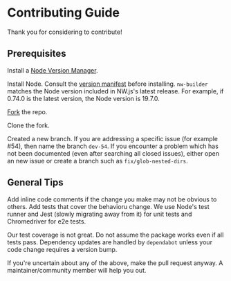# Contributing Guide

Thank you for considering to contribute!

## Prerequisites

Install a [Node Version Manager](https://nodejs.org/en/download/package-manager).

Install Node. Consult the [version manifest](https://nwjs.io/versions) before installing. `nw-builder` matches the Node version included in NW.js's latest release. For example, if 0.74.0 is the latest version, the Node version is 19.7.0.

[Fork](https://github.com/nwutils/nw-builder/fork) the repo.

Clone the fork.

Created a new branch. If you are addressing a specific issue (for example #54), then name the branch `dev-54`. If you encounter a problem which has not been documented (even after searching all closed issues), either open an new issue or create a branch such as `fix/glob-nested-dirs`.

## General Tips

Add inline code comments if the change you make may not be obvious to others. Add tests that cover the behavioru change. We use Node's test runner and Jest (slowly migrating away from it) for unit tests and Chromedriver for e2e tests.

Our test coverage is not great. Do not assume the package works even if all tests pass. Dependency updates are handled by `dependabot` unless your code change requires a version bump.

If you're uncertain about any of the above, make the pull request anyway. A maintainer/community member will help you out.
